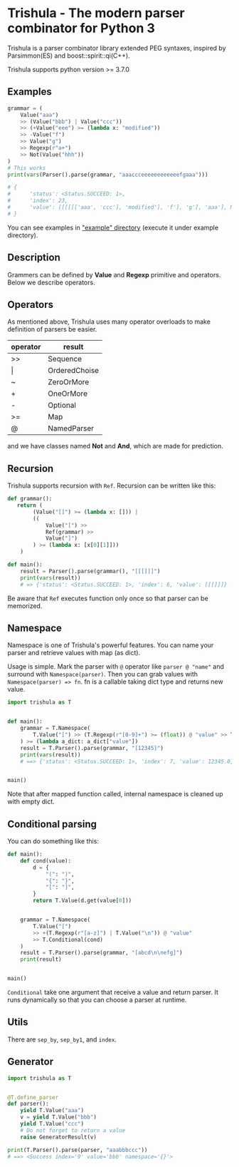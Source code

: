 # Trishula - The modern parser combinator for Python 3

Trishula is a parser combinator library extended PEG syntaxes, inspired by Parsimmon(ES) and boost::spirit::qi(C++).

Trishula supports python version >= 3.7.0

## Examples

```python
grammar = (
    Value("aaa")
    >> (Value("bbb") | Value("ccc"))
    >> (+Value("eee") >= (lambda x: "modified"))
    >> -Value("f")
    >> Value("g")
    >> Regexp(r"a+")
    >> Not(Value("hhh"))
)
# This works
print(vars(Parser().parse(grammar, "aaaccceeeeeeeeeeeefgaaa")))

# {
#      'status': <Status.SUCCEED: 1>,
#      'index': 23,
#      'value': [[[[[['aaa', 'ccc'], 'modified'], 'f'], 'g'], 'aaa'], None]
# }
```

You can see examples in ["example" directory](https://github.com/minamorl/trishula/blob/master/example) (execute it under example directory). 

## Description

Grammers can be defined by **Value** and **Regexp** primitive and operators. Below we describe operators.

## Operators

As mentioned above, Trishula uses many operator overloads to make definition of parsers be easier.

| operator | result |
----|---- 
| >> | Sequence |
| \| | OrderedChoise |
| ~ | ZeroOrMore |
| + | OneOrMore |
| - | Optional |
| >= | Map |
| @ | NamedParser |

and we have classes named **Not** and **And**, which are made for prediction.


## Recursion

Trishula supports recursion with `Ref`. Recursion can be written like this:

```python
def grammar():
   return (
        (Value("[]") >= (lambda x: [])) |
        ((
            Value("[") >>
            Ref(grammar) >>
            Value("]")
        ) >= (lambda x: [x[0][1]]))
    )

def main():
    result = Parser().parse(grammar(), "[[[]]]")
    print(vars(result))
    # => {'status': <Status.SUCCEED: 1>, 'index': 6, 'value': [[[]]]}
```

Be aware that `Ref` executes function only once so that parser can be memorized.

## Namespace

Namespace is one of Trishula's powerful features. You can name your parser and retrieve values with map (as dict).

Usage is simple. Mark the parser with `@` operator like `parser @ "name"` and surround with `Namespace(parser)`. Then you can grab values with `Namespace(parser) => fn`. fn is a callable taking dict type and returns new value. 

```python
import trishula as T


def main():
    grammar = T.Namespace(
        T.Value("[") >> (T.Regexp(r"[0-9]+") >= (float)) @ "value" >> T.Value("]")
    ) >= (lambda a_dict: a_dict["value"])
    result = T.Parser().parse(grammar, "[12345]")
    print(vars(result))
    # ==> {'status': <Status.SUCCEED: 1>, 'index': 7, 'value': 12345.0, 'namespace': {}}


main()
```

Note that after mapped function called, internal namespace is cleaned up with empty dict.


## Conditional parsing

You can do something like this:
```python
def main():
    def cond(value):
        d = {
            "(": ")",
            "{": "}",
            "[": "]",
        }
        return T.Value(d.get(value[0]))


    grammar = T.Namespace(
        T.Value("[")
        >> +(T.Regexp(r"[a-z]") | T.Value("\n")) @ "value"
        >> T.Conditional(cond)
    )
    result = T.Parser().parse(grammar, "[abcd\n\nefg]")
    print(result)


main()
```

`Conditional` take one argument that receive a value and return parser. It runs dynamically so that you can choose a parser at runtime.


## Utils

There are `sep_by`, `sep_by1`, and `index`.

## Generator

```python
import trishula as T


@T.define_parser
def parser():
    yield T.Value("aaa")
    v = yield T.Value("bbb")
    yield T.Value("ccc")
    # Do not forget to return a value
    raise GeneratorResult(v)

print(T.Parser().parse(parser, "aaabbbccc"))
# ==> <Success index='9' value='bbb' namespace='{}'>
```
